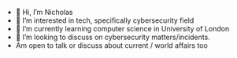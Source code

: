 - 👋 Hi, I’m Nicholas
- 👀 I’m interested in tech, specifically cybersecurity field
- 🌱 I’m currently learning computer science in University of London
- 💞️ I’m looking to discuss on cybersecurity matters/incidents. 
- Am open to talk or discuss about current / world affairs too


